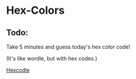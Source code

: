 # Hex-Colors

## Todo:

Take 5 minutes and guess today's hex color code!

(It's like wordle, but with hex codes.)

[Hexcodle](https://hexcodle.com/)
